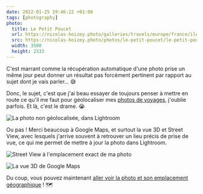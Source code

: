 ```yaml
---
date: 2022-01-25 19:46:22 +01:00
tags: [photography]
photo:
  title: Le Petit Poucet
  url: https://nicolas-hoizey.photo/galleries/travels/europe/france/ile-de-france/paris/le-petit-poucet/
  src: https://nicolas-hoizey.photo/photos/le-petit-poucet/le-petit-poucet.jpg
  width: 3500
  height: 2333
---
```


C'est marrant comme la récupération automatique d'une photo prise un même jour peut donner un résultat pas forcément pertinent par rapport au sujet dont je vais parler… 😅

Donc, le sujet, c'est que j'ai beau essayer de toujours penser à mettre en route ce qu'il me faut pour géolocaliser mes [photos de voyages](https://nicolas-hoizey.photo/galleries/travels/), j'oublie parfois. Et là, c'est le drame. 😭

![La photo non géolocalisée, dans Lightroom](la-photo-non-geolocalisee-dans-lightroom.png)

Ou pas ! Merci beaucoup à Google Maps, et surtout la vue 3D et Street View, avec lesquels j'arrive souvent à retrouver un lieu précis de prise de vue, ce qui me permet de mettre à jour la photo dans Lightroom.

![Street View à l'emplacement exact de ma photo](google-maps-street-view.png)

![La vue 3D de Google Maps](google-maps-3d.png)

Du coup, vous pouvez maintenant [aller voir la photo et son emplacement géographique](https://nicolas-hoizey.photo/galleries/travels/europe/italy/rome/warm-colors-of-rome/) ! 🗺
